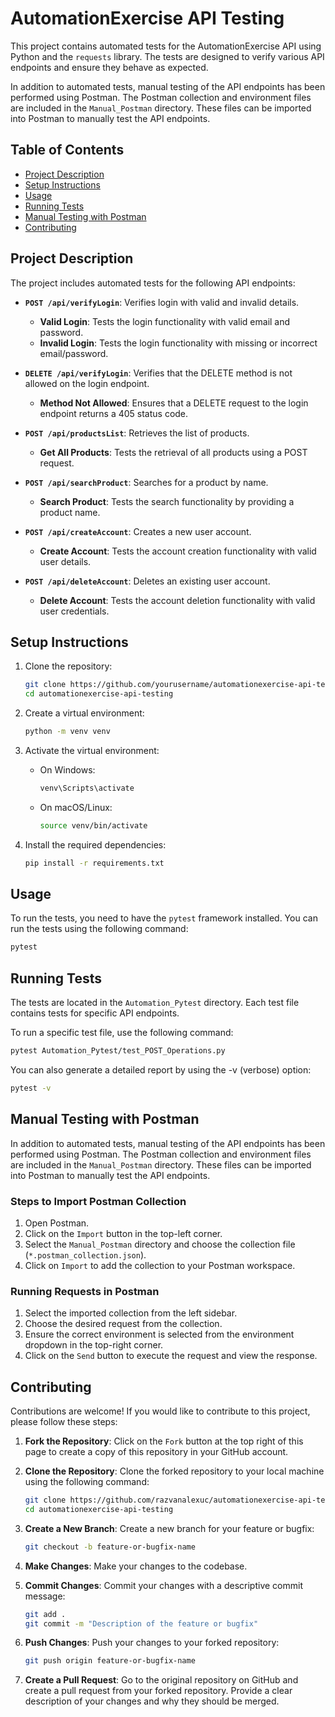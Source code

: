 # AutomationExercise API Testing

This project contains automated tests for the AutomationExercise API using Python and the `requests` library. The tests are designed to verify various API endpoints and ensure they behave as expected.

In addition to automated tests, manual testing of the API endpoints has been performed using Postman. The Postman collection and environment files are included in the `Manual_Postman` directory. These files can be imported into Postman to manually test the API endpoints.

## Table of Contents

- [Project Description](#project-description)
- [Setup Instructions](#setup-instructions)
- [Usage](#usage)
- [Running Tests](#running-tests)
- [Manual Testing with Postman](#manual-testing-with-postman)
- [Contributing](#contributing)

## Project Description

The project includes automated tests for the following API endpoints:

- **`POST /api/verifyLogin`**: Verifies login with valid and invalid details.
  - **Valid Login**: Tests the login functionality with valid email and password.
  - **Invalid Login**: Tests the login functionality with missing or incorrect email/password.

- **`DELETE /api/verifyLogin`**: Verifies that the DELETE method is not allowed on the login endpoint.
  - **Method Not Allowed**: Ensures that a DELETE request to the login endpoint returns a 405 status code.

- **`POST /api/productsList`**: Retrieves the list of products.
  - **Get All Products**: Tests the retrieval of all products using a POST request.

- **`POST /api/searchProduct`**: Searches for a product by name.
  - **Search Product**: Tests the search functionality by providing a product name.

- **`POST /api/createAccount`**: Creates a new user account.
  - **Create Account**: Tests the account creation functionality with valid user details.

- **`POST /api/deleteAccount`**: Deletes an existing user account.
  - **Delete Account**: Tests the account deletion functionality with valid user credentials.

## Setup Instructions

1. Clone the repository:
    ```sh
    git clone https://github.com/yourusername/automationexercise-api-testing.git
    cd automationexercise-api-testing
    ```

2. Create a virtual environment:
    ```sh
    python -m venv venv
    ```

3. Activate the virtual environment:
    - On Windows:
        ```sh
        venv\Scripts\activate
        ```
    - On macOS/Linux:
        ```sh
        source venv/bin/activate
        ```

4. Install the required dependencies:
    ```sh
    pip install -r requirements.txt
    ```

## Usage

To run the tests, you need to have the `pytest` framework installed. You can run the tests using the following command:

```sh
pytest
```
## Running Tests

The tests are located in the `Automation_Pytest` directory. Each test file contains tests for specific API endpoints.

To run a specific test file, use the following command:
```sh
pytest Automation_Pytest/test_POST_Operations.py
```

You can also generate a detailed report by using the -v (verbose) option:
```sh
pytest -v
```

## Manual Testing with Postman

In addition to automated tests, manual testing of the API endpoints has been performed using Postman. The Postman collection and environment files are included in the `Manual_Postman` directory. These files can be imported into Postman to manually test the API endpoints.

### Steps to Import Postman Collection

1. Open Postman.
2. Click on the `Import` button in the top-left corner.
3. Select the `Manual_Postman` directory and choose the collection file (`*.postman_collection.json`).
4. Click on `Import` to add the collection to your Postman workspace.

### Running Requests in Postman

1. Select the imported collection from the left sidebar.
2. Choose the desired request from the collection.
3. Ensure the correct environment is selected from the environment dropdown in the top-right corner.
4. Click on the `Send` button to execute the request and view the response.

## Contributing

Contributions are welcome! If you would like to contribute to this project, please follow these steps:

1. **Fork the Repository**: Click on the `Fork` button at the top right of this page to create a copy of this repository in your GitHub account.

2. **Clone the Repository**: Clone the forked repository to your local machine using the following command:
    ```sh
    git clone https://github.com/razvanalexuc/automationexercise-api-testing.git
    cd automationexercise-api-testing
    ```

3. **Create a New Branch**: Create a new branch for your feature or bugfix:
    ```sh
    git checkout -b feature-or-bugfix-name
    ```

4. **Make Changes**: Make your changes to the codebase.

5. **Commit Changes**: Commit your changes with a descriptive commit message:
    ```sh
    git add .
    git commit -m "Description of the feature or bugfix"
    ```

6. **Push Changes**: Push your changes to your forked repository:
    ```sh
    git push origin feature-or-bugfix-name
    ```

7. **Create a Pull Request**: Go to the original repository on GitHub and create a pull request from your forked repository. Provide a clear description of your changes and why they should be merged.
